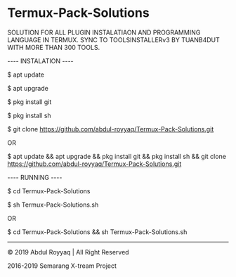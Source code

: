 # Termux-Pack-Solutions

SOLUTION FOR ALL PLUGIN INSTALATIAON AND PROGRAMMING LANGUAGE IN TERMUX.
SYNC TO TOOLSINSTALLERv3 BY TUANB4DUT WITH MORE THAN 300 TOOLS.

---- INSTALATION ----

$ apt update

$ apt upgrade

$ pkg install git

$ pkg install sh

$ git clone https://github.com/abdul-royyaq/Termux-Pack-Solutions.git

OR

$ apt update && apt upgrade && pkg install git && pkg install sh && git clone https://github.com/abdul-royyaq/Termux-Pack-Solutions.git


---- RUNNING ----

$ cd Termux-Pack-Solutions

$ sh Termux-Pack-Solutions.sh

OR

$ cd Termux-Pack-Solutions && sh Termux-Pack-Solutions.sh

---------------------------------------------------------------------------------------------------------------------------------------

© 2019 Abdul Royyaq | All Right Reserved

2016-2019 Semarang X-tream Project
